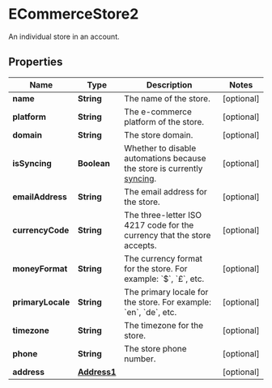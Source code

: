 

# ECommerceStore2

An individual store in an account.

## Properties

| Name | Type | Description | Notes |
|------------ | ------------- | ------------- | -------------|
|**name** | **String** | The name of the store. |  [optional] |
|**platform** | **String** | The e-commerce platform of the store. |  [optional] |
|**domain** | **String** | The store domain. |  [optional] |
|**isSyncing** | **Boolean** | Whether to disable automations because the store is currently [syncing](https://mailchimp.com/developer/marketing/docs/e-commerce/#pausing-store-automations). |  [optional] |
|**emailAddress** | **String** | The email address for the store. |  [optional] |
|**currencyCode** | **String** | The three-letter ISO 4217 code for the currency that the store accepts. |  [optional] |
|**moneyFormat** | **String** | The currency format for the store. For example: &#x60;$&#x60;, &#x60;£&#x60;, etc. |  [optional] |
|**primaryLocale** | **String** | The primary locale for the store. For example: &#x60;en&#x60;, &#x60;de&#x60;, etc. |  [optional] |
|**timezone** | **String** | The timezone for the store. |  [optional] |
|**phone** | **String** | The store phone number. |  [optional] |
|**address** | [**Address1**](Address1.md) |  |  [optional] |



